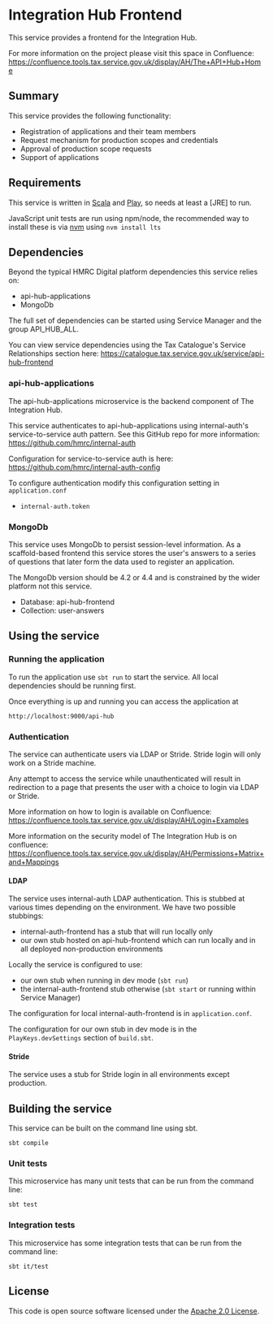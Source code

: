 # Integration Hub Frontend

This service provides a frontend for the Integration Hub.

For more information on the project please visit this space in Confluence:
https://confluence.tools.tax.service.gov.uk/display/AH/The+API+Hub+Home

## Summary

This service provides the following functionality:
- Registration of applications and their team members
- Request mechanism for production scopes and credentials
- Approval of production scope requests
- Support of applications

## Requirements

This service is written in [Scala](http://www.scala-lang.org/) and [Play](http://playframework.com/), so needs at least a [JRE] to run.

JavaScript unit tests are run using npm/node, the recommended way to install these is via [nvm](https://github.com/nvm-sh/nvm?tab=readme-ov-file#installing-and-updating) using `nvm install lts`

## Dependencies
Beyond the typical HMRC Digital platform dependencies this service relies on:
- api-hub-applications
- MongoDb

The full set of dependencies can be started using Service Manager and the group API_HUB_ALL.

You can view service dependencies using the Tax Catalogue's Service Relationships 
section here:
https://catalogue.tax.service.gov.uk/service/api-hub-frontend

### api-hub-applications
The api-hub-applications microservice is the backend component of The Integration Hub.

This service authenticates to api-hub-applications using internal-auth's service-to-service
auth pattern. See this GitHub repo 
for more information:
https://github.com/hmrc/internal-auth

Configuration for service-to-service auth is here:
https://github.com/hmrc/internal-auth-config

To configure authentication modify this configuration setting in `application.conf`
- `internal-auth.token`

### MongoDb
This service uses MongoDb to persist session-level information. As a scaffold-based frontend
this service stores the user's answers to a series of questions that later form the data used
to register an application. 

The MongoDb version should be 4.2 or 4.4 and is constrained by the wider platform not this service.

- Database: api-hub-frontend
- Collection: user-answers

## Using the service

### Running the application

To run the application use `sbt run` to start the service. All local dependencies should be running first.

Once everything is up and running you can access the application at

```
http://localhost:9000/api-hub
```

### Authentication
The service can authenticate users via LDAP or Stride. Stride login will only work on a
Stride machine.

Any attempt to access the service while unauthenticated will result in redirection to a 
page that presents the user with a choice to login via LDAP or Stride. 

More information on how to login is available on Confluence:
https://confluence.tools.tax.service.gov.uk/display/AH/Login+Examples

More information on the security model of The Integration Hub is on confluence:
https://confluence.tools.tax.service.gov.uk/display/AH/Permissions+Matrix+and+Mappings

#### LDAP
The service uses internal-auth LDAP authentication. This is stubbed at various
times depending on the environment. We have two possible stubbings:
* internal-auth-frontend has a stub that will run locally only
* our own stub hosted on api-hub-frontend which can run locally and in all deployed non-production environments

Locally the service is configured to use:
* our own stub when running in dev mode (`sbt run`)
* the internal-auth-frontend stub otherwise (`sbt start` or running within Service Manager)

The configuration for local internal-auth-frontend is in `application.conf`.

The configuration for our own stub in dev mode is in the `PlayKeys.devSettings`
section of `build.sbt`.

#### Stride
The service uses a stub for Stride login in all environments except production.

## Building the service
This service can be built on the command line using sbt.
```
sbt compile
```

### Unit tests
This microservice has many unit tests that can be run from the command line:
```
sbt test
```

### Integration tests
This microservice has some integration tests that can be run from the command line:
```
sbt it/test
```

## License

This code is open source software licensed under the [Apache 2.0 License]("http://www.apache.org/licenses/LICENSE-2.0.html").